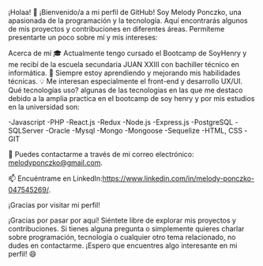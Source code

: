 ¡Holaa! 👋
¡Bienvenido/a a mi perfil de GitHub! Soy Melody Ponczko, una apasionada de la programación y la tecnología. Aquí encontrarás algunos de mis proyectos y contribuciones en diferentes áreas. Permíteme presentarte un poco sobre mí y mis intereses:

Acerca de mí
🎓 Actualmente tengo cursado el Bootcamp de SoyHenry y me recibí de la escuela secundaria JUAN XXIII con bachiller técnico en informática.
🌱 Siempre estoy aprendiendo y mejorando mis habilidades técnicas.
💡 Me interesan especialmente el front-end y desarrollo UX/UI.
Qué tecnologías uso?
algunas de las tecnologias en las que me destaco debido a la amplia practica en el bootcamp de soy henry y por mis estudios en la universidad son:

-Javascript
-PHP
-React.js
-Redux
-Node.js
-Express.js
-PostgreSQL
-SQLServer
-Oracle
-Mysql
-Mongo
-Mongoose
-Sequelize
-HTML, CSS
-GIT

📧 Puedes contactarme a través de mi correo electrónico: melodyponczko@gmail.com.

📫 Encuéntrame en LinkedIn:https://www.linkedin.com/in/melody-ponczko-047545269/.

¡Gracias por visitar mi perfil!

¡Gracias por pasar por aquí! Siéntete libre de explorar mis proyectos y contribuciones. Si tienes alguna pregunta o simplemente quieres charlar sobre programación, tecnología o cualquier otro tema relacionado, no dudes en contactarme. ¡Espero que encuentres algo interesante en mi perfil! 😄
